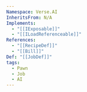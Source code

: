 ```yaml
---
Namespace: Verse.AI
InheritsFrom: N/A
Implements:
  - "[[IExposable]]"
  - "[[ILoadReferenceable]]"
References:
  - "[[RecipeDef]]"
  - "[[Bill]]"
Def: "[[JobDef]]"
tags:
  - Pawn
  - Job
  - AI
---
```

